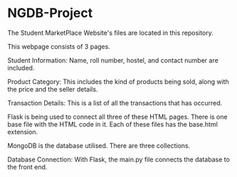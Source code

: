 # NGDB-Project

The Student MarketPlace Website's files are located in this repository.

This webpage consists of 3 pages.

Student Information: Name, roll number, hostel, and contact number are included.

Product Category: This includes the kind of products being sold, along with the price and the seller details.

Transaction Details: This is a list of all the transactions that has occurred.

Flask is being used to connect all three of these HTML pages. There is one base file with the HTML code in it. Each of these files has the base.html extension.

MongoDB is the database utilised. There are three collections.

Database Connection: With Flask, the main.py file connects the database to the front end.
